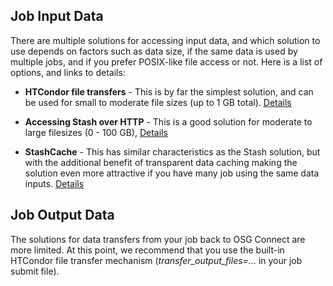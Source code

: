 [title]: - "Accessing Data - When to Use Which Tool?"

Job Input Data
--------------

There are multiple solutions for accessing input data, and which solution to use
depends on factors such as data size, if the same data is used by multiple jobs, and
if you prefer POSIX-like file access or not. Here is a list of options, and links
to details:

- **HTCondor file transfers** - This is by far the simplest solution, and can be
  used for small to moderate file sizes (up to 1 GB total).
  [Details](/solution/articles/5000639787)

- **Accessing Stash over HTTP** - This is a good solution for moderate to large
  filesizes (0 - 100 GB), 
  [Details](/solution/articles/5000639798)

- **StashCache** - This has similar characteristics as the Stash solution, but
  with the additional benefit of transparent data caching making the solution
  even more attractive if you have many job using the same data inputs.
  [Details](/solution/articles/12000002775)


Job Output Data
---------------

The solutions for data transfers from your job back to OSG Connect are more limited.
At this point, we recommend that you use the built-in HTCondor file transfer mechanism
(*transfer_output_files=...* in your job submit file).

